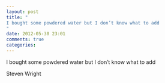 ```yaml
---
layout: post
title: "
I bought some powdered water but I don’t know what to add
"
date: 2012-05-30 23:01
comments: true
categories: 
---
```


I bought some powdered water but I don’t know what to add


Steven Wright

